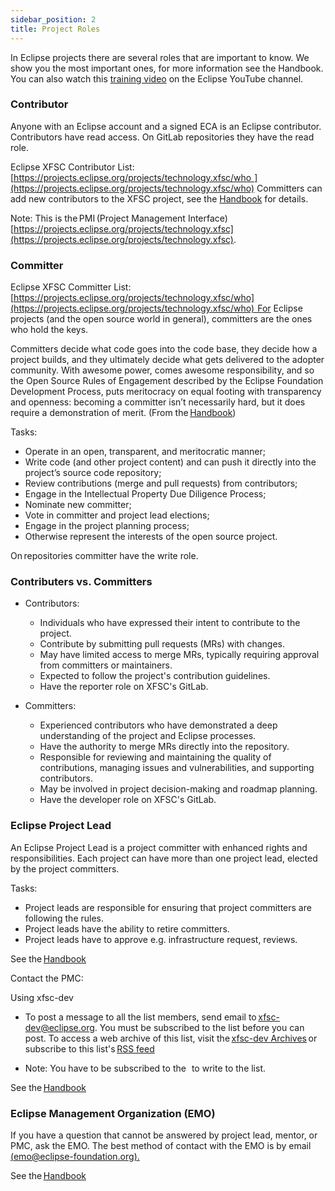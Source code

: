 ```yaml
---
sidebar_position: 2
title: Project Roles
---
```


In Eclipse projects there are several roles that are important to know. We show you the most important ones, for more information see the Handbook. You can also watch this [training video](https://www.youtube.com/watch?v=Yna8V2sOqws&feature=youtu.be) on the Eclipse YouTube channel.


### Contributor

Anyone with an Eclipse account and a signed ECA is an Eclipse contributor. Contributors have read access. On GitLab repositories they have the read role. 

Eclipse XFSC Contributor List: [https://projects.eclipse.org/projects/technology.xfsc/who  ](https://projects.eclipse.org/projects/technology.xfsc/who) Committers can add new contributors to the XFSC project, see the [Handbook](https://www.eclipse.org/projects/handbook/#pmi-contributors) for details. 

Note: This is the PMI (Project Management Interface) [https://projects.eclipse.org/projects/technology.xfsc](https://projects.eclipse.org/projects/technology.xfsc). 

### Committer

Eclipse XFSC Committer List: [https://projects.eclipse.org/projects/technology.xfsc/who](https://projects.eclipse.org/projects/technology.xfsc/who)  For Eclipse projects (and the open source world in general), committers are the ones who hold the keys. 

Committers decide what code goes into the code base, they decide how a project builds, and they ultimately decide what gets delivered to the adopter community. With awesome power, comes awesome responsibility, and so the Open Source Rules of Engagement described by the Eclipse Foundation Development Process, puts meritocracy on equal footing with transparency and openness: becoming a committer isn’t necessarily hard, but it does require a demonstration of merit. (From the [Handbook](https://www.eclipse.org/projects/handbook/#roles-cm)) 

Tasks:

- Operate in an open, transparent, and meritocratic manner;  
- Write code (and other project content) and can push it directly into the project’s source code repository;  
- Review contributions (merge and pull requests) from contributors;  
- Engage in the Intellectual Property Due Diligence Process;  
- Nominate new committer;  
- Vote in committer and project lead elections;  
- Engage in the project planning process;  
- Otherwise represent the interests of the open source project.  

On repositories committer have the write role.  


### Contributers vs. Committers

- Contributors:

  - Individuals who have expressed their intent to contribute to the project.  
  - Contribute by submitting pull requests (MRs) with changes.
  - May have limited access to merge MRs, typically requiring approval from committers or maintainers.
  - Expected to follow the project's contribution guidelines.  
  - Have the reporter role on XFSC's GitLab.

- Committers:

  - Experienced contributors who have demonstrated a deep understanding of the project and Eclipse processes.
  - Have the authority to merge MRs directly into the repository.
  - Responsible for reviewing and maintaining the quality of contributions, managing issues and vulnerabilities, and supporting contributors.
  - May be involved in project decision-making and roadmap planning.
  - Have the developer role on XFSC's GitLab.

### Eclipse Project Lead

An Eclipse Project Lead is a project committer with enhanced rights and responsibilities. Each project can have more than one project lead, elected by the project committers. 

Tasks:

- Project leads are responsible for ensuring that project committers are following the rules.
- Project leads have the ability to retire committers.
- Project leads have to approve e.g. infrastructure request, reviews.

See the [Handbook](https://www.eclipse.org/projects/handbook/#roles-pl)


Contact the PMC:

Using xfsc-dev 

- To post a message to all the list members, send email to [xfsc-dev@eclipse.org](mailto:xfsc-dev@eclipse.org). You must be subscribed to the list before you can post. To access a web archive of this list, visit the [xfsc-dev Archives](https://www.eclipse.org/lists/xfsc-dev/2024/Jun/index.html) or subscribe to this list's [RSS feed](https://www.eclipse.org/lists/xfsc-dev/maillist.rss)

- Note: You have to be subscribed to the   to write to the list.  

See the [Handbook](https://www.eclipse.org/projects/handbook/#roles-pmc)

### Eclipse Management Organization (EMO)​  

If you have a question that cannot be answered by project lead, mentor, or PMC, ask the EMO. The best method of contact with the EMO is by email [(emo@eclipse-foundation.org).](mailto:emo@eclipse-foundation.org)

See the [Handbook](https://www.eclipse.org/projects/handbook/#roles-emo)
